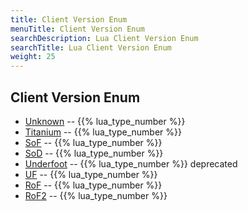 ```yaml
---
title: Client Version Enum
menuTitle: Client Version Enum
searchDescription: Lua Client Version Enum
searchTitle: Lua Client Version Enum
weight: 25
---
```

## Client Version Enum
- [Unknown](unknown) -- {{% lua_type_number %}}
- [Titanium](titanium) -- {{% lua_type_number %}}
- [SoF](sof) -- {{% lua_type_number %}}
- [SoD](sod) -- {{% lua_type_number %}}
- [Underfoot](underfoot) -- {{% lua_type_number %}} deprecated
- [UF](uf) -- {{% lua_type_number %}}
- [RoF](rof) -- {{% lua_type_number %}}
- [RoF2](rof2) -- {{% lua_type_number %}}
